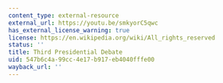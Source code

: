 ```yaml
---
content_type: external-resource
external_url: https://youtu.be/smkyorC5qwc
has_external_license_warning: true
license: https://en.wikipedia.org/wiki/All_rights_reserved
status: ''
title: Third Presidential Debate
uid: 547b6c4a-99cc-4e17-b917-eb4040fffe00
wayback_url: ''
---
```

